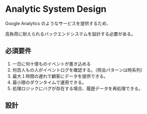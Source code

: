 # Analytic System Design

Google Analytics のようなサービスを提供するため、

高負荷に耐えられるバックエンドシステムを設計する必要がある。

## 必須要件

1. 一日に何十億ものイベントが書き込める
2. 何百人もの人がイベントログを確認する。（照会パターンは時系列）
3. 最大１時間の遅れで顧客にデータを提供できる。
4. 最小限のダウンタイムで運用できる。
5. 処理ロジックにバグが存在する場合、履歴データを再処理できる。

## 設計
